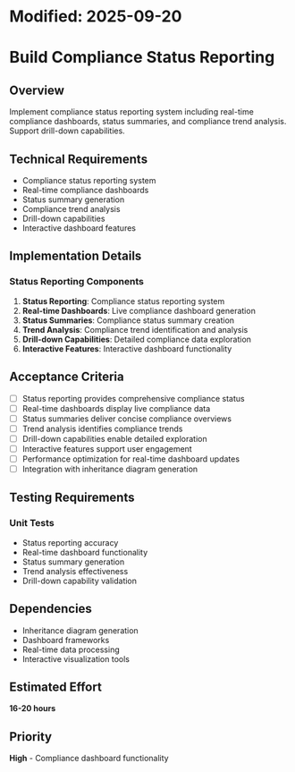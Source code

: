# Modified: 2025-09-20

# Build Compliance Status Reporting

## Overview
Implement compliance status reporting system including real-time compliance dashboards, status summaries, and compliance trend analysis. Support drill-down capabilities.

## Technical Requirements
- Compliance status reporting system
- Real-time compliance dashboards
- Status summary generation
- Compliance trend analysis
- Drill-down capabilities
- Interactive dashboard features

## Implementation Details
### Status Reporting Components
1. **Status Reporting**: Compliance status reporting system
2. **Real-time Dashboards**: Live compliance dashboard generation
3. **Status Summaries**: Compliance status summary creation
4. **Trend Analysis**: Compliance trend identification and analysis
5. **Drill-down Capabilities**: Detailed compliance data exploration
6. **Interactive Features**: Interactive dashboard functionality

## Acceptance Criteria
- [ ] Status reporting provides comprehensive compliance status
- [ ] Real-time dashboards display live compliance data
- [ ] Status summaries deliver concise compliance overviews
- [ ] Trend analysis identifies compliance trends
- [ ] Drill-down capabilities enable detailed exploration
- [ ] Interactive features support user engagement
- [ ] Performance optimization for real-time dashboard updates
- [ ] Integration with inheritance diagram generation

## Testing Requirements
### Unit Tests
- Status reporting accuracy
- Real-time dashboard functionality
- Status summary generation
- Trend analysis effectiveness
- Drill-down capability validation

## Dependencies
- Inheritance diagram generation
- Dashboard frameworks
- Real-time data processing
- Interactive visualization tools

## Estimated Effort
**16-20 hours**

## Priority
**High** - Compliance dashboard functionality
